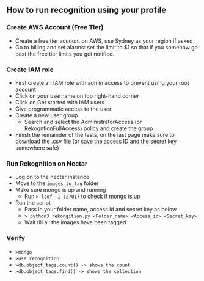 ## How to run recognition using your profile

### Create AWS Account (Free Tier)
- Create a free tier account on AWS, use Sydney as your region if asked
- Go to billing and set alarms: set the limit to $1 so that if you somehow go past the free tier limits you get notified.

### Create IAM role
- First create an IAM role with admin access  to prevent using your root account
- Click on your username on top right-hand corner
- Click on Get started with IAM users
- Give programmatic access to the user
- Create a new user group
  - Search and select the AdministratorAccess (or RekogntionFullAccess) policy and create the group
- Finish the remainder of the tests, on the last page make sure to download the .csv file (or save the access ID and the secret key somewhere safe)

### Run Rekognition on Nectar
- Log on to the nectar instance
- Move to the ```images_to_tag``` folder
- Make sure mongo is up and running
  - Run ```> lsof -I :27017``` to check if mongo is up
- Run the script
  - Pass in your folder name, access id and secret key as below
  - ```> python3 rekongition.py <Folder_name> <Access_id> <Secret_key> ```
  - Wait till all the images have been tagged

### Verify
- ```>mongo```
- ```>use recognition```
- ```>db.object_tags.count() -> shows the count```
- ```>db.object_tags.find() -> shows the collection```